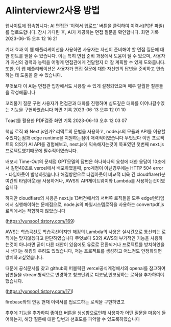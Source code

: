# AIinterviewr2사용 방법
웹사이트에 접속합니다: AI 면접관
'이력서 업로드' 버튼을 클릭하여 이력서(PDF 파일)를 업로드합니다.
잠시 기다린 후, AI가 제공하는 면접 질문을 확인합니다.
화면 기록 2023-06-15 오후 12 16 21

기대 효과
이 웹 애플리케이션을 사용하면 사용자는 자신이 준비해야 할 면접 질문에 대한 힌트를 얻을 수 있습니다. 이는 특히 면접 준비 과정에서 도움이 될 수 있으며, 사용자가 자신의 경력과 능력을 어떻게 면접관에게 전달할지 더 잘 계획할 수 있게 도와줍니다. 또한, 이 웹 애플리케이션은 사용자가 면접 질문에 대한 자신만의 답변을 준비하고 연습하는 데 도움을 줄 수 있습니다.

무엇보다 이 AI는 면접관 입장에서도 사용할 수 있게 설정되었으며 매우 탈월한 질문들을 작성해줍니다

꼬리물기 질문 구현
사용자가 면접관과 대화를 진행하며 심도깊은 대화를 이어나갈수있는 기능을 구현하였습니다 화면 기록 2023-06-13 오후 12 01 10

Toast를 활용한 PDF검증
화면 기록 2023-06-13 오후 12 03 07

핵심 로직
왜 Next.js인가?
리액트의 문법을 사용하고, node.js의 모듈과 API를 이용할수있다는점과 edge runtime을 지원하는점이 매력적이였습니다 무엇보다 이번 프로젝트의 의의가 AI API를 경험해보고, next.js에 익숙해지는것이 목표였던 첫번째 next.js 프로젝트였기때문에 필수적이였습니다.

배포시 Time-Out의 문제점
GPT모델의 답변은 하나하나의 요청에 대한 응답이 10초에서 길면40초로 vercel에서 배포하였을때, pro계정이 아닌경우에는 HTTP 504 error - 타임아웃이 발생하였습니다 해결방안으로 타임아웃이 비교적 더욱 긴 cloudflare(1분여간의 타임아웃)을 사용하거나, AWS의 API게이트웨이와 Lambda를 사용하는것이였습니다

하지만 cloudflare의 사용은 next.js 13버전에서의 서버쪽 로직들을 모두 edge런타임에서 실행해야하는 문제점으로, node.js의 파일시스템로직을 사용하는 convertpdf.js 로직에서는 적합하지 않았습니다

(https://yunsoo1.tistory.com/169)

AWS는 학습곡선도 학습곡선이지만 해킹의 Lambda의 사용은 실시간으로 통신되는 로직에는 맞지않겠다고 판단하였습니다 무엇보다 S3와 AWS의 부가적인 기능을 사용하는것이 아니라면 굳이 다른 대안이 있음에도 유료로 전환되거나 프로젝트를 방치하였을시 생기는 해킹의 우려도 있었습니다, 저는 프로젝트를 생성하고 어느정도 안정화되면 방치하고싶었습니다.

때문에 공식문서를 찾고 github의 퍼블릭된 vercel공식계정에서의 openai를 참고하여 답변들을 stream형식으로 변경하고 청크단위로 디코딩,인코딩하는 로직을 추가하여야했습니다.

(https://yunsoo1.tistory.com/171)

firebase와의 연동
현재 이력서를 업로드하는 로직을 구현하였고

추후에 기능을 추가하여 좋아요 버튼을 생성함으로인해 사용자가 어떤 질문을 마음에 들어하는지, 해당 질문에 대한 답변과 선호도를 파악할 수 있도록하였습니다

